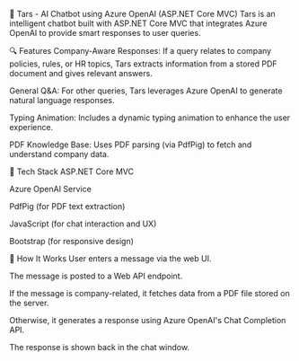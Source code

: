 🧠 Tars - AI Chatbot using Azure OpenAI (ASP.NET Core MVC)
Tars is an intelligent chatbot built with ASP.NET Core MVC that integrates Azure OpenAI to provide smart responses to user queries.

🔍 Features
Company-Aware Responses: If a query relates to company policies, rules, or HR topics, Tars extracts information from a stored PDF document and gives relevant answers.

General Q&A: For other queries, Tars leverages Azure OpenAI to generate natural language responses.

Typing Animation: Includes a dynamic typing animation to enhance the user experience.

PDF Knowledge Base: Uses PDF parsing (via PdfPig) to fetch and understand company data.

🧰 Tech Stack
ASP.NET Core MVC

Azure OpenAI Service

PdfPig (for PDF text extraction)

JavaScript (for chat interaction and UX)

Bootstrap (for responsive design)

🚀 How It Works
User enters a message via the web UI.

The message is posted to a Web API endpoint.

If the message is company-related, it fetches data from a PDF file stored on the server.

Otherwise, it generates a response using Azure OpenAI's Chat Completion API.

The response is shown back in the chat window.


